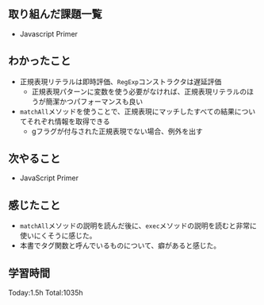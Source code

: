 ## 取り組んだ課題一覧

- Javascript Primer

## わかったこと

* 正規表現リテラルは即時評価、`RegExp`コンストラクタは遅延評価
  * 正規表現パターンに変数を使う必要がなければ、正規表現リテラルのほうが簡潔かつパフォーマンスも良い
* `matchAll`メソッドを使うことで、正規表現にマッチしたすべての結果についてそれぞれ情報を取得できる
  * gフラグが付与された正規表現でない場合、例外を出す

## 次やること

- JavaScript Primer

## 感じたこと

* `matchAll`メソッドの説明を読んだ後に、`exec`メソッドの説明を読むと非常に使いにくそうに感じた。
* 本書でタグ関数と呼んでいるものについて、癖があると感じた。
 
## 学習時間

Today:1.5h
Total:1035h
